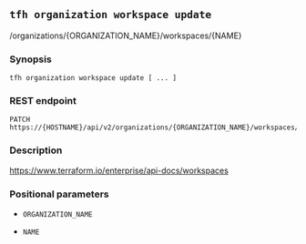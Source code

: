 ## `tfh organization workspace update`

/organizations/{ORGANIZATION_NAME}/workspaces/{NAME}

### Synopsis

    tfh organization workspace update [ ... ]

### REST endpoint

    PATCH https://{HOSTNAME}/api/v2/organizations/{ORGANIZATION_NAME}/workspaces/{NAME}

### Description

https://www.terraform.io/enterprise/api-docs/workspaces

### Positional parameters

* `ORGANIZATION_NAME`

* `NAME`

